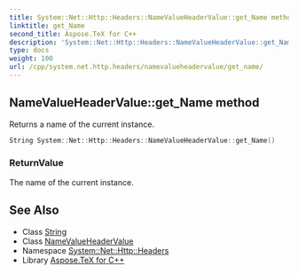 ```yaml
---
title: System::Net::Http::Headers::NameValueHeaderValue::get_Name method
linktitle: get_Name
second_title: Aspose.TeX for C++
description: 'System::Net::Http::Headers::NameValueHeaderValue::get_Name method. Returns a name of the current instance in C++.'
type: docs
weight: 100
url: /cpp/system.net.http.headers/namevalueheadervalue/get_name/
---
```

## NameValueHeaderValue::get_Name method


Returns a name of the current instance.

```cpp
String System::Net::Http::Headers::NameValueHeaderValue::get_Name()
```


### ReturnValue

The name of the current instance.

## See Also

* Class [String](../../../system/string/)
* Class [NameValueHeaderValue](../)
* Namespace [System::Net::Http::Headers](../../)
* Library [Aspose.TeX for C++](../../../)
